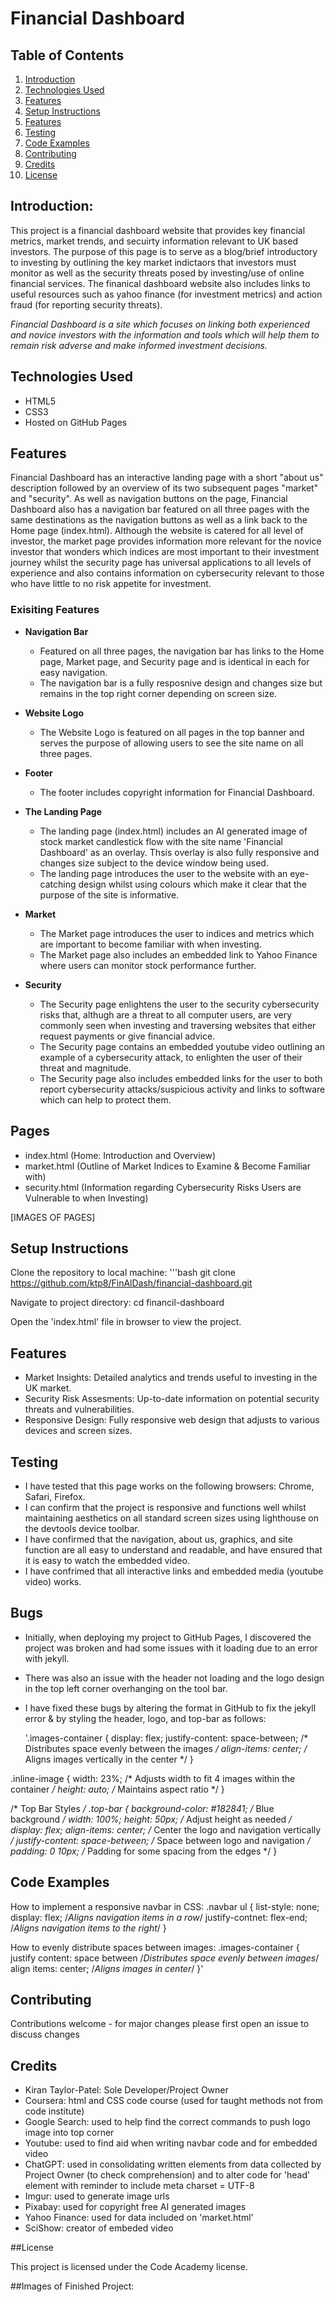 # Financial Dashboard

## Table of Contents
1. [Introduction](#introduction)
2. [Technologies Used](#technologies-used)
3. [Features](#features)
5. [Setup Instructions](#setup-instructions)
6. [Features](#features)
7. [Testing](#testing)
8. [Code Examples](#code-examples)
9. [Contributing](#contributing)
10. [Credits](#credits)
11. [License](#license)

## Introduction: 

This project is a financial dashboard website that provides key financial metrics, market trends, and secuirty information relevant to UK based investors. The purpose of this page is to serve as a blog/brief introductory to investing by outlining the key market indictaors that investors must monitor as well as the security threats posed by investing/use of online financial services. The finanical dashboard website also includes links to useful resources such as yahoo finance (for investment metrics) and action fraud (for reporting security threats).

*Financial Dashboard is a site which focuses on linking both experienced and novice investors with the information and tools which will help them to remain risk adverse and make informed investment decisions.*

## Technologies Used
- HTML5
- CSS3
- Hosted on GitHub Pages

## Features 

Financial Dashboard has an interactive landing page with a short "about us" description followed by an overview of its two subsequent pages "market" and "security". As well as navigation buttons on the page, Financial Dashboard also has a navigation bar featured on all three pages with the same destinations as the navigation buttons as well as a link back to the Home page (index.html). Although the website is catered for all level of investor, the market page provides information more relevant for the novice investor that wonders which indices are most important to their investment journey whilst the security page has universal applications to all levels of experience and also contains information on cybersecurity relevant to those who have little to no risk appetite for investment. 

### Exisiting Features 
- **Navigation Bar**
  - Featured on all three pages, the navigation bar has links to the Home page, Market page, and Security page and is identical in each for easy navigation.
  - The navigation bar is a fully resposnive design and changes size but remains in the top right corner depending on screen size.
 
- **Website Logo**
  - The Website Logo is featured on all pages in the top banner and serves the purpose of allowing users to see the site name on all three pages.
 
- **Footer**
  - The footer includes copyright information for Financial Dashboard.
 
- **The Landing Page**
  - The landing page (index.html) includes an AI generated image of stock market candlestick flow with the site name 'Financial Dashboard' as an overlay. Thsis overlay is also fully responsive and changes size subject to the device window being used.
  - The landing page introduces the user to the website with an eye-catching design whilst using colours which make it clear that the purpose of the site is informative.
 
- **Market**
  - The Market page introduces the user to indices and metrics which are important to become familiar with when investing.
  - The Market page also includes an embedded link to Yahoo Finance where users can monitor stock performance further.
 
- **Security**
  - The Security page enlightens the user to the security cybersecurity risks that, althugh are a threat to all computer users, are very commonly seen when investing and traversing websites that either request payments or give financial advice.
  - The Security page contains an embedded youtube video outlining an example of a cybersecurity attack, to enlighten the user of their threat and magnitude.
  - The Security page also includes embedded links for the user to both report cybersecurity attacks/suspicious activity and links to software which can help to protect them.

## Pages 
- index.html (Home: Introduction and Overview)
- market.html (Outline of Market Indices to Examine & Become Familiar with)
- security.html (Information regarding Cybersecurity Risks Users are Vulnerable to when Investing)

[IMAGES OF PAGES]

## Setup Instructions 
Clone the repository to local machine:
'''bash
git clone https://github.com/ktp8/FinAlDash/financial-dashboard.git

Navigate to project directory:
cd financil-dashboard 

Open the 'index.html' file in browser to view the project.

## Features 
- Market Insights: Detailed analytics and trends useful to investing in the UK market.
- Security Risk Assesments: Up-to-date information on potential security threats and vulnerabilities.
- Responsive Design: Fully responsive web design that adjusts to various devices and screen sizes.

## Testing  
- I have tested that this page works on the following browsers: Chrome, Safari, Firefox.
- I can confirm that the project is responsive and functions well whilst maintaining aesthetics on all standard screen sizes using lighthouse on the devtools device toolbar.
- I have confirmed that the navigation, about us, graphics, and site function are all easy to understand and readable, and have ensured that it is easy to watch the embedded video.
- I have confrimed that all interactive links and embedded media (youtube video) works.

## Bugs
- Initially, when deploying my project to GitHub Pages, I discovered the project was broken and had some issues with it loading due to an error with jekyll.
- There was also an issue with the header not loading and the logo design in the top left corner overhanging on the tool bar.
- I have fixed these bugs by altering the format in GitHub to fix the jekyll error & by styling the header, logo, and top-bar as follows:
  
  '.images-container {
    display: flex;
    justify-content: space-between;  /* Distributes space evenly between the images */
    align-items: center;  /* Aligns images vertically in the center */
}

.inline-image {
    width: 23%;  /* Adjusts width to fit 4 images within the container */
    height: auto;  /* Maintains aspect ratio */
}

/* Top Bar Styles */
.top-bar {
    background-color: #182841;  /* Blue background */
    width: 100%;
    height: 50px;  /* Adjust height as needed */
    display: flex;
    align-items: center;  /* Center the logo and navigation vertically */
    justify-content: space-between; /* Space between logo and navigation */
    padding: 0 10px;  /* Padding for some spacing from the edges */
}


## Code Examples 
How to implement a responsive navbar in CSS:
.navbar ul {
list-style: none;
display: flex; /*Aligns navigation items in a row*/
justify-contnet: flex-end; /*Aligns navigation items to the right*/
}

How to evenly distribute spaces between images: 
.images-container {
  justify content: space between /*Distributes space evenly between images*/
  align items: center; /*Aligns images in center*/ 
}'


## Contributing 
Contributions welcome - for major changes please first open an issue to discuss changes 

## Credits 
- Kiran Taylor-Patel: Sole Developer/Project Owner
- Coursera: html and CSS code course (used for taught methods not from code institute)
- Google Search: used to help find the correct commands to push logo image into top corner
- Youtube: used to find aid when writing navbar code and for embedded video
- ChatGPT: used in consolidating written elements from data collected by Project Owner (to check comprehension) and to alter code for 'head' element with reminder to include meta charset = UTF-8
- Imgur: used to generate image urls
- Pixabay: used for copyright free AI generated images
- Yahoo Finance: used for data included on 'market.html'
- SciShow: creator of embeded video

##License

This project is licensed under the Code Academy license.

##Images of Finished Project:
